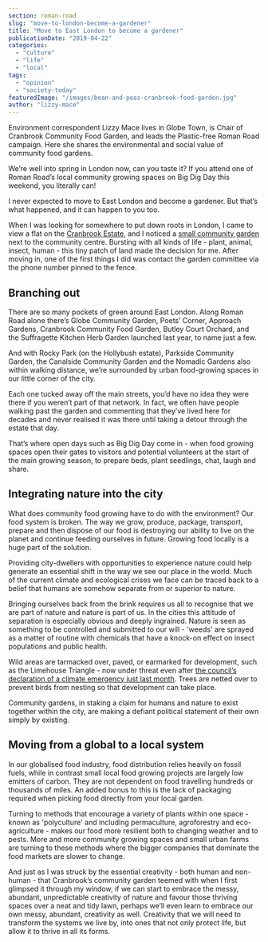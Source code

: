 ```yaml
---
section: roman-road
slug: "move-to-london-become-a-gardener"
title: "Move to East London to become a gardener"
publicationDate: "2019-04-22"
categories: 
  - "culture"
  - "life"
  - "local"
tags: 
  - "opinion"
  - "society-today"
featuredImage: "/images/bean-and-peas-cranbrook-food-garden.jpg"
author: "lizzy-mace"
---
```


Environment correspondent Lizzy Mace lives in Globe Town, is Chair of Cranbrook Community Food Garden, and leads the Plastic-free Roman Road campaign. Here she shares the environmental and social value of community food gardens.

We’re well into spring in London now, can you taste it? If you attend one of Roman Road’s local community growing spaces on Big Dig Day this weekend, you literally can!

I never expected to move to East London and become a gardener. But that’s what happened, and it can happen to you too.

When I was looking for somewhere to put down roots in London, I came to view a flat on the [Cranbrook Estate](https://romanroadlondon.com/cranbrook-estate-history/), and I noticed a [small community garden](https://romanroadlondon.com/cranbrook-community-food-garden-globe-town/) next to the community centre. Bursting with all kinds of life - plant, animal, insect, human - this tiny patch of land made the decision for me. After moving in, one of the first things I did was contact the garden committee via the phone number pinned to the fence.

## **Branching out**

There are so many pockets of green around East London. Along Roman Road alone there’s Globe Community Garden, Poets’ Corner, Approach Gardens, Cranbrook Community Food Garden, Butley Court Orchard, and the Suffragette Kitchen Herb Garden launched last year, to name just a few.

And with Rocky Park (on the Hollybush estate), Parkside Community Garden, the Canalside Community Garden and the Nomadic Gardens also within walking distance, we’re surrounded by urban food-growing spaces in our little corner of the city.

Each one tucked away off the main streets, you’d have no idea they were there if you weren’t part of that network. In fact, we often have people walking past the garden and commenting that they’ve lived here for decades and never realised it was there until taking a detour through the estate that day.

That’s where open days such as Big Dig Day come in - when food growing spaces open their gates to visitors and potential volunteers at the start of the main growing season, to prepare beds, plant seedlings, chat, laugh and share.

## **Integrating nature into the city**

What does community food growing have to do with the environment? Our food system is broken. The way we grow, produce, package, transport, prepare and then dispose of our food is destroying our ability to live on the planet and continue feeding ourselves in future. Growing food locally is a huge part of the solution.

Providing city-dwellers with opportunities to experience nature could help generate an essential shift in the way we see our place in the world. Much of the current climate and ecological crises we face can be traced back to a belief that humans are somehow separate from or superior to nature.

Bringing ourselves back from the brink requires us all to recognise that we are part of nature and nature is part of us. In the cities this attitude of separation is especially obvious and deeply ingrained. Nature is seen as something to be controlled and submitted to our will - 'weeds' are sprayed as a matter of routine with chemicals that have a knock-on effect on insect populations and public health.

Wild areas are tarmacked over, paved, or earmarked for development, such as the Limehouse Triangle - now under threat even after [the council’s declaration of a climate emergency just last month](https://romanroadlondon.com/tower-hamlets-war-air-pollution/). Trees are netted over to prevent birds from nesting so that development can take place.

Community gardens, in staking a claim for humans and nature to exist together within the city, are making a defiant political statement of their own simply by existing.

## Moving from a global to a local system

In our globalised food industry, food distribution relies heavily on fossil fuels, while in contrast small local food growing projects are largely low emitters of carbon. They are not dependent on food travelling hundreds or thousands of miles. An added bonus to this is the lack of packaging required when picking food directly from your local garden.

Turning to methods that encourage a variety of plants within one space - known as 'polyculture' and including permaculture, agroforestry and eco-agriculture - makes our food more resilient both to changing weather and to pests. More and more community growing spaces and small urban farms are turning to these methods where the bigger companies that dominate the food markets are slower to change.

And just as I was struck by the essential creativity - both human and non-human - that Cranbrook’s community garden teemed with when I first glimpsed it through my window, if we can start to embrace the messy, abundant, unpredictable creativity of nature and favour those thriving spaces over a neat and tidy lawn, perhaps we’ll even learn to embrace our own messy, abundant, creativity as well. Creativity that we will need to transform the systems we live by, into ones that not only protect life, but allow it to thrive in all its forms.
